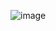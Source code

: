 ![image](https://github.com/JINAN27/Perintah-Dasar-Git/assets/109733972/f3a333fa-390f-4d49-a9d0-8a0b9bfba5c5)
